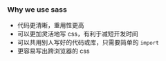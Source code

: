 ### Why we use sass

- 代码更清晰，重用性更高
- 可以更加灵活地写 css，有利于减短开发时间
- 可以共用别人写好的代码或库，只需要简单的 `import`
- 更容易写出跨浏览器的 css